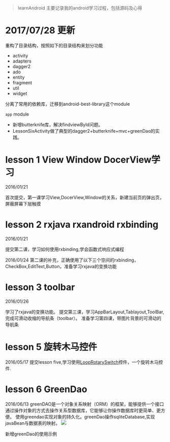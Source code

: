 > learnAndroid
> 主要记录我的android学习过程，包括源码及心得

# 2017/07/28  更新

重构了目录结构，按照如下的目录结构来划分功能
+ activity
+ adapters
+ dagger2
+ ado
+ entity
+ fragment
+ util
+ widget

分离了常用的依赖库，迁移到android-best-library这个module

`app`  module  
* 新增butterknife库，解决findviewById问题。
* LessonSixActivity做了典型的dagger2+butterknife+mvc+greenDao的实践。






# lesson 1 View Window DocerView学习
2016/01/21

首次提交，第一课学习View,DocerView,Window的关系，新建当前页的弹出页，屏蔽屏幕下层触摸

#   lesson 2 rxjava rxandroid rxbinding
2016/01/21

提交第二课，学习如何使用rxbinding,学会函数式响应式编程

2016/01/24
第二课的补充，正确使用了以下三个空间的rxbinding，CheckBox,EditText,Button，准备学习rxjava的变换功能
# lesson 3  toolbar
2016/01/26

学习了rxjava的变换功能。
提交第三课，学习AppBarLayout,Tablayout,ToolBar,完成可滑动收缩的导航条（toolbar）。
准备学习第四课，带图片背景的可滑动的导航条

#  lesson 5 旋转木马控件

2016/05/17 
提交lesson five,学习使用[LoopRotarySwitch](https://github.com/dalong982242260/LoopRotarySwitch)控件，一个旋转木马控件.

# lesson 6 GreenDao

2016/06/13 
greenDAO是一个对象关系映射（ORM）的框架，能够提供一个接口通过操作对象的方式去操作关系型数据库，它能够让你操作数据库时更简单、更方便。
使用greendao实现对象的持久化。greenDao操作sqliteDatabase,实现javaBean与数据表的映射。
![](http://greenrobot.org/wordpress/wp-content/uploads/greenDAO-orm-320.png)



新增greenDao的使用示例